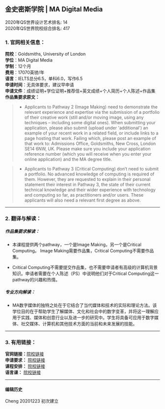 ## 金史密斯学院 | MA Digital Media

2020年QS世界设计艺术排名: 14          
2020年QS世界院校综合排名: 417

### 1. 官网相关信息：

**院校**：Goldsmiths, University of London  
**学位**：MA Digital Media  
**学制**：12个月  
**费用**：17070英镑/年  
**语言**：IELTS总分6.5，单科6.0，写作6.5  
**申请时间**：无具体要求，建议早申请  
**申请文件**：成绩证明+学位证明+推荐信+英文成绩+个人简历+个人陈述+作品集    
**作品集要求原文：**   

> - Applicants to Pathway 2 (Image Making) need to demonstrate the relevant experience and expertise via the submission of a portfolio of their creative work (still and/or moving image, using any techniques – including some digital ones). When submitting your application, please also submit (upload under 'additional') an example of your recent work in a related field, or include links to a page hosting that work. Failing which, please post an example of that work to: Admissions Office, Goldsmiths, New Cross, London SE14 6NW, UK. Please make sure you include your application reference number (which you will receive when you enter your online application) and the MA degree title. 

> - Applicants to Pathway 3 (Critical Computing) don’t need to submit a portfolio. No advanced knowledge of computing is required of them. However, they are requested to explain in their personal statement their interest in Pathway 3, the state of their current technical knowledge and their wider experience with technology and computing so far, as practitioners and/or users. These applicants will also need a relevant first degree as above. 


---


### 2. 翻译与解读：

##### 作品集要求解读：
- 本课程提供两个pathway，一个是Image Making，另一个是Critical Computing。 Image Making需要作品集，Critical Computing不需要作品集。
 


- Critical Computing不需要提交作品集，也不需要申请者有高级的计算机背景知识。申请者需要在个人陈述（PS）中说明他们对于Critical Computing这一pathway的兴趣和热情。


##### 专业方向解读：
- MA数字媒体的独特之处在于它结合了当代媒体和技术的实际和理论方法。该学位目的在于帮助学生了解媒体、文化和社会中的数字变革，并将这一理解应用于实践、媒体和创意行业以及进一步的研究中。学生将具备可应用于数字媒体、社交媒体、计算机和其他技术方面的当前和未来发展的技能。



---


### 3. 有用链接：

**官网链接：**[院校链接](https://www.gold.ac.uk/pg/ma-digital-media/)  
**申请要求：** [院校链接](https://www.gold.ac.uk/pg/ma-digital-media/)  
**课程安排：** [院校链接](https://www.gold.ac.uk/media/docs/programme-specifications/ma-digital-media-pathways.pdf)  
**语言课：** [院校链接](https://www.gold.ac.uk/preparation/)



---


#### 编辑历史

Cheng 20201223 初次建立  

